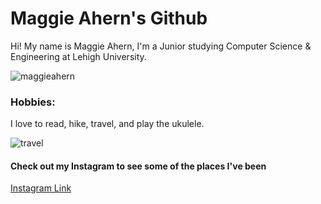 # Maggie Ahern's Github

Hi! My name is Maggie Ahern, I'm a Junior studying Computer Science & Engineering at Lehigh University. 

![maggieahern](https://scontent.fagc2-1.fna.fbcdn.net/v/t1.0-9/21751992_1455987364493148_1744029607379525427_n.jpg?_nc_cat=0&oh=b3c5d495fb32f81ef1846e699619671e&oe=5C2E52DD)

### Hobbies:
I love to read, hike, travel, and play the ukulele.

![travel](https://www.travel-holiday.net/wp-content/uploads/2014/03/Travel-Cheap-768x330.jpg)

#### Check out my Instagram to see some of the places I've been
[Instagram Link](https://www.instagram.com/follow_the_horizon)






